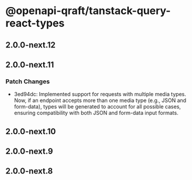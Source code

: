 # @openapi-qraft/tanstack-query-react-types

## 2.0.0-next.12

## 2.0.0-next.11

### Patch Changes

- 3ed94dc: Implemented support for requests with multiple media types. Now, if an endpoint accepts more than one media type (e.g., JSON and form-data), types will be generated to account for all possible cases, ensuring compatibility with both JSON and form-data input formats.

## 2.0.0-next.10

## 2.0.0-next.9

## 2.0.0-next.8
